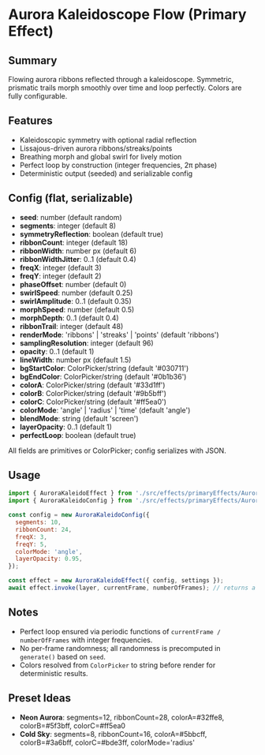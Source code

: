 # Aurora Kaleidoscope Flow (Primary Effect)

## Summary
Flowing aurora ribbons reflected through a kaleidoscope. Symmetric, prismatic trails morph smoothly over time and loop perfectly. Colors are fully configurable.

## Features
- Kaleidoscopic symmetry with optional radial reflection
- Lissajous-driven aurora ribbons/streaks/points
- Breathing morph and global swirl for lively motion
- Perfect loop by construction (integer frequencies, 2π phase)
- Deterministic output (seeded) and serializable config

## Config (flat, serializable)
- **seed**: number (default random)
- **segments**: integer (default 8)
- **symmetryReflection**: boolean (default true)
- **ribbonCount**: integer (default 18)
- **ribbonWidth**: number px (default 6)
- **ribbonWidthJitter**: 0..1 (default 0.4)
- **freqX**: integer (default 3)
- **freqY**: integer (default 2)
- **phaseOffset**: number (default 0)
- **swirlSpeed**: number (default 0.25)
- **swirlAmplitude**: 0..1 (default 0.35)
- **morphSpeed**: number (default 0.5)
- **morphDepth**: 0..1 (default 0.4)
- **ribbonTrail**: integer (default 48)
- **renderMode**: 'ribbons' | 'streaks' | 'points' (default 'ribbons')
- **samplingResolution**: integer (default 96)
- **opacity**: 0..1 (default 1)
- **lineWidth**: number px (default 1.5)
- **bgStartColor**: ColorPicker/string (default '#030711')
- **bgEndColor**: ColorPicker/string (default '#0b1b36')
- **colorA**: ColorPicker/string (default '#33d1ff')
- **colorB**: ColorPicker/string (default '#9b5bff')
- **colorC**: ColorPicker/string (default '#ff5ea0')
- **colorMode**: 'angle' | 'radius' | 'time' (default 'angle')
- **blendMode**: string (default 'screen')
- **layerOpacity**: 0..1 (default 1)
- **perfectLoop**: boolean (default true)

All fields are primitives or ColorPicker; config serializes with JSON.

## Usage
```javascript
import { AuroraKaleidoEffect } from './src/effects/primaryEffects/AuroraKaleido/AuroraKaleidoEffect.js';
import { AuroraKaleidoConfig } from './src/effects/primaryEffects/AuroraKaleido/AuroraKaleidoConfig.js';

const config = new AuroraKaleidoConfig({
  segments: 10,
  ribbonCount: 24,
  freqX: 3,
  freqY: 5,
  colorMode: 'angle',
  layerOpacity: 0.95,
});

const effect = new AuroraKaleidoEffect({ config, settings });
await effect.invoke(layer, currentFrame, numberOfFrames); // returns a my-nft-gen layer
```

## Notes
- Perfect loop ensured via periodic functions of `currentFrame / numberOfFrames` with integer frequencies.
- No per-frame randomness; all randomness is precomputed in `generate()` based on `seed`.
- Colors resolved from `ColorPicker` to string before render for deterministic results.

## Preset Ideas
- **Neon Aurora**: segments=12, ribbonCount=28, colorA=#32ffe8, colorB=#5f3bff, colorC=#ff5ea0
- **Cold Sky**: segments=8, ribbonCount=16, colorA=#5bbcff, colorB=#3a6bff, colorC=#bde3ff, colorMode='radius'